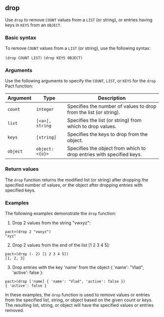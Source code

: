 ## drop
Use `drop` to remove `COUNT` values from a `LIST` (or string), or entries having keys in `KEYS` from an `OBJECT`.

### Basic syntax

To remove `COUNT` values from a `LIST` (or string), use the following syntax:

`(drop COUNT LIST)`
`(drop KEYS OBJECT)`

### Arguments

Use the following arguments to specify the `COUNT`, `LIST`, or `KEYS` for the `drop` Pact function:

| Argument | Type           | Description                                                          |
|----------|----------------|----------------------------------------------------------------------|
| `count`    | `integer`        | Specifies the number of values to drop from the list (or string).     |
| `list`     | `[<a>], string` | Specifies the list (or string) from which to drop values.             |
| `keys`     | `[string]`       | Specifies the keys to drop from the object.                          |
| `object`   | `object:<{o}>`   | Specifies the object from which to drop entries with specified keys.  |

### Return values

The `drop` function returns the modified list (or string) after dropping the specified number of values, or the object after dropping entries with specified keys.

### Examples

The following examples demonstrate the `drop` function:

1. Drop 2 values from the string "vwxyz":

```pact
pact>(drop 2 "vwxyz")
"xyz"
```

2. Drop 2 values from the end of the list [1 2 3 4 5]:

```pact
pact>(drop (- 2) [1 2 3 4 5])
[1, 2, 3]

```

3. Drop entries with the key 'name' from the object { 'name': "Vlad", 'active': false }:

```pact
pact>(drop ['name] { 'name': "Vlad", 'active': false })
{ 'active': false }
```

In these examples, the `drop` function is used to remove values or entries from the specified list, string, or object based on the given count or keys. The resulting list, string, or object will have the specified values or entries removed.
